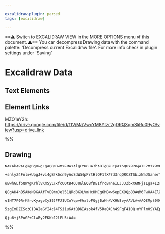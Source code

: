 ```yaml
---

excalidraw-plugin: parsed
tags: [excalidraw]

---
```

==⚠  Switch to EXCALIDRAW VIEW in the MORE OPTIONS menu of this document. ⚠== You can decompress Drawing data with the command palette: 'Decompress current Excalidraw file'. For more info check in plugin settings under 'Saving'



# Excalidraw Data

## Text Elements
## Element Links
MZO1eY2h: https://drive.google.com/file/d/11VjMajVwcYM8Ytzo2gDRQ3qmS5Ru09yO/view?usp=drive_link

%%
## Drawing
```compressed-json
N4KAkARALgngDgUwgLgAQQQDwMYEMA2AlgCYBOuA7hADTgQBuCpAzoQPYB2KqATLZMzYBXUtiRoIACyhQ4zZAHoFAc0JRJQgEYA6bGwC2CgF7N6hbEcK4OCtptbErHALRY8RMpWdx8Q1TdIEfARcZgRmBShcZQUebQAObQBmGjoghH0EDihmbgBtcDBQMBKIEm4IAFkALQB5AEYEAE0eSVSSyFhECozNBGJiXE1g9tLMbmcAVgB2ADZtAE4lgAZ6

+snlyZ4Fnln+UpgJ+vi4gBYk6cn9yAoSdW54pPrtHlOF1fXN7d3rqQRCZTSbizWaJSanerTU7TY4XZZ7QqQazKEZoZa/ZhQUhsADWCAAwmx8GxSBUAMSNSlIX6aXDYHHKbFCDjEQnE0kSLHWZhwXCBbKjSAAM0I+HwAGVYKj0IIPIKIJjsXiAOp3NpoPiIhVY3EISUwaUKonlX5MwEccK5ND1X5sXnYNSHa3LdFaxnCOAASWIVtQeQAur8heRMt7

uBwhGLfoQWVgKrhlvKmSyLcxfcUOtB4OJUElEQBfDEIfrcBYneILJJJZbxX6MFjsLga+I2rX11icABynDE3HqC2m8UmC1m61bmcIzAAIukoCW0EKCGEacIWQBRYKZbK+gO/IRwQZz4h9qHLN4LSaj0eazNEDg4irSWTyJRkQiMbTKNhsFEIXQGBQRWCBRiAUNYADUACtKlwSDwIobAmkqeImigIw2B4ZQpwAJQARSSABHfRxUmbChGWBYYFqBQzA

QCgAH4hB5ABeN9GAAfTvB9fmJel51QRd8GXLVmHcHMCg6MBxw6epEX9Qp83AQM6FwOA4ElXA524DNoEkDIcwgIhASgUYGEIOiACE6QZZNWSJElySFJznNM7ARH5KBPTnYidTxNkHIkCkECpVz3KyTzvKs+l3WZOz2QqLkOB5PlwtC0gPK8jIADFRQlKUDNlE1CggNz0vCzKfKVBBVWIe4NX2EqwuyCrJSq/VDUK48GtKjLvOw4RzUtPtuqaiKMlq

e1HT7F0RrK5rvKyzgoCy3B9FFJ1UCuYqevKhalvFQgjBzHhXVKHb5oyAAVLAoAAQSMpt0GCIUTNm3qMg00g7vStgKD03BjzQCMo220aKrXFlbp+v6QkB9A+WxKg3t2jIocRy7swqWzTNE7ExQADW4S8FgSFtZgvS8oVmLYGtxol8CaInVm0ZYknieIXUmeo2dmGEEVKdCDG0tsCCEHNnm5nhBzzEpC1Buaxv0frYtTX0IGxhrGRIA6ju4E7NdIbW

5zgImDZISo2GIBAIaGYI4cE4TSi1uKAtQDNIAsok4fV5RaQACh4SFqF4IOQ+mYPlm0SYAEp5WwhBlEjPksd93AA+rYOeAz3hs8jmOIAU5Hsla3UJqgRtfWB/AGuDVaEHj2NDY4ZRhczLJbf4rExd+bAiBNtAu4QX4ODr7hB9tIQoDvHNB8L4q7EghBsBycUR7gC2rZt4Z+IdofirpcvGEu798Fb0ougK9Jl8beU3MxAwMe6IHI2rrVeLxe2lz329

Qju6+j5PuGF+ClwBy2FKKcI2lFL5iAA=
```
%%